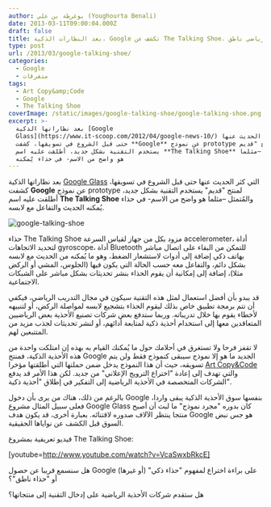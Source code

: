 ```yaml
---
author: يوغرطة بن علي (Youghourta Benali)
date: 2013-03-11T09:00:04.000Z
draft: false
title: بعد النظارات الذكية، Google تكشف عن The Talking Shoe، نموذج حذاء رياضي ناطق
type: post
url: /2013/03/google-talking-shoe/
categories:
  - Google
  - متفرقات
tags:
  - Art Copy&amp;Code
  - Google
  - The Talking Shoe
coverImage: /static/images/google-talking-shoe/google-talking-shoe.png
excerpt: >-
  بعد نظاراتها الذكية [Google
  Glass](https://www.it-scoop.com/2012/04/google-news-10/) التي كثر الحديث عنها
  حتى قبل الشروع في تسويقها، كشفت **Google** عن نموذج prototype لمنتج "قديم"
  يستخدم التقنية بشكل جديد، أطلقت عليه اسم **The Talking Shoe** والمُتمثل –مثلما
  هو واضح من الاسم- في حذاء يُمكنه
---
```

بعد نظاراتها الذكية [Google Glass](https://www.it-scoop.com/2012/04/google-news-10/) التي كثر الحديث عنها حتى قبل الشروع في تسويقها، كشفت **Google** عن نموذج prototype لمنتج "قديم" يستخدم التقنية بشكل جديد، أطلقت عليه اسم **The Talking Shoe** والمُتمثل –مثلما هو واضح من الاسم- في حذاء يُمكنه الحديث والتفاعل مع لابسه.

![google-talking-shoe](/static/images/google-talking-shoe/google-talking-shoe.png)

حذاء The Talking Shoe مزود بكل من جهاز لقياس السرعة accelerometer، أداة لتحديد الاتجاهات gyroscope، أداة Bluetooth للتمكن من البقاء على اتصال مباشر بهاتف ذكي إضافة إلى أدوات لاستشعار الضغط، وهو ما يُمكنه من الحديث مع لابسه بشكل دائم، والتفاعل معه حسب الحالة التي يكون فيها (الجلوس، المشي أو الركض مثلا)، إضافة إلى إمكانية أن يقوم الحذاء بنشر تحديثات بشكل مباشر على الشبكات الاجتماعية.

قد يبدو بأن أفضل استعمال لمثل هذه التقنية سيكون في مجال التدريب الرياضي، فيكفي أن تتم برمجة تطبيق خاص بذلك ليقوم الحذاء بتشجيع لابسه لمواصلة الركض، أو لتنبيهه لأخطاء يقوم بها خلال تدريباته. وربما ستدفع بعض شركات تصنيع الأحذية بعض الرياضيين المتعاقدين معها إلى استخدام أحذية ذكية لمتابعة أدائهم، أو لنشر تحديثات لجذب مزيد من المتتبعين لهم.

لا تقفز فرحا ولا تستغرق في أحلامك حول ما يُمكنك القيام به بهذه إن امتلكت واحدة من هذه الأحذية الذكية، فمنتج Google الجديد ما هو إلا نموذج سيبقى كنموذج فقط ولن يتم تسويقه، حيث أن هذا النموذج يدخل ضمن حملتها التي أطلقتها مؤخرا [Art Copy\&Code](http://www.artcopycode.com/) والتي تهدف إلى إعادة "اختراع الترويج الإعلاني" من جديد. لكن هذا الأمر قد يدفع الشركات المتخصصة في الأحذية الرياضية إلى التفكير في إطلاق "أحذية ذكية".

بالرغم من ذلك، هناك من يرى بأن دخول Google بنفسها سوق الأحذية الذكية يبقى واردا، فعلى سبيل المثال مشروع Google Glass كان بدوره "مجرد نموذج" ما لبث أن أصبح منتجا ينتظر الآلاف صدوره لاقتنائه. بعبارة أخرى، قد يكون هدف Google هو جس نبض السوق قبل الكشف عن نواياها الحقيقية.

فيديو تعريفية بمشروع The Talking Shoe:

\[youtube=http://www.youtube.com/watch?v=VcaSwxbRkcE]

هل سنسمع قريبا عن حصول Google (أو غيرها) على براءة اختراع لمفهوم "حذاء ذكي" أو "حذاء ناطق"؟

هل ستقدم شركات الأحذية الرياضية على إدخال التقنية إلى منتجاتها؟
